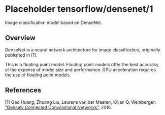 # Placeholder tensorflow/densenet/1
Image classification model based on DenseNet.

<!-- asset-path: legacy -->
<!-- module-type: image-classification -->

## Overview

DenseNet is a neural network architecture for image classification, originally
published in [1].

This is a floating point model. Floating point models offer the best accuracy,
at the expense of model size and performance. GPU acceleration requires the
use of floating point models.

## References

[1] Gao Huang, Zhuang Liu, Laurens van der Maaten, Kilian Q. Weinberger:
["Densely Connected Convolutional Networks"](https://arxiv.org/abs/1608.06993), 2016.
